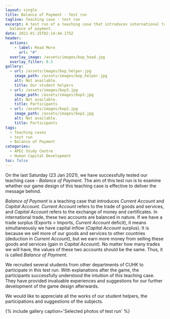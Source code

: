 ```yaml
---
layout: single
title: Balance of Payment - Test run
tagline: Teaching case - test run
excerpt: A test run of a teaching case that introduces international trade and
  balance of payment.
date: 2021-01-25T02:14:44.175Z
header:
  actions:
    - label: Read More
      url: "#"
  overlay_image: /assets/images/bop_head.jpg
  overlay_filter: 0.5
gallery:
  - url: /assets/images/bop_helper.jpg
    image_path: /assets/images/bop_helper.jpg
    alt: Not available.
    title: Our student helpers
  - url: /assets/images/bop3.jpg
    image_path: /assets/images/bop3.jpg
    alt: Not available.
    title: Participants
  - url: /assets/images/bop2.jpg
    image_path: /assets/images/bop2.jpg
    alt: Not available.
    title: Participants
tags:
  - Teaching cases
  - test run
  - Balance of Payment
categories:
  - APEC Study Centre
  - Human Capital Development
toc: false
---
```

On the last Saturday (23 Jan 2021), we have successfully tested our teaching case - *Balance of Payment*. The aim of this test run is to examine whether our game design of this teaching case is effective to deliver the message behind.

*Balance of Payment* is a teaching case that introduces *Current Account* and *Capital Account*. *Current Account* refers to the trade of goods and services, and *Capital Account* refers to the exchange of money and certificates. In international trade, these two accounts are balanced in nature. If we have a trade surplus (Exports > Imports, *Current Account* deficit), it means simultaneously we have capital inflow (*Capital Account* surplus). It is because we sell more of our goods and services to other countries (deduction in *Current Account*), but we earn more money from selling these goods and services (gain in *Capital Account*). No matter how many trades we will have, the values of these two accounts should be the same. Thus, it is called *Balance of Payment*.

We recruited several students from other departments of CUHK to participate in this test run. With explanations after the game, the participants successfully understood the intuition of this teaching case. They have provided invaluable experiences and suggestions for our further development of the game design afterwards.

We would like to appreciate all the works of our student helpers, the participations and suggestions of the subjects.

{% include gallery caption='Selected photos of test run' %}